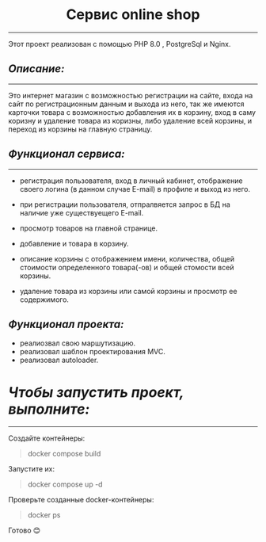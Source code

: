 # <h1 align="center">Сервис online shop</h1>
___
Этот проект реализован с помощью PHP 8.0 , PostgreSql и Nginx.

## ___Описание:___
___
Это интернет магазин с возможностью регистрации на сайте, входа на сайт по регистрационным данным и выхода из него, так же имеются карточки товара с возможностью добавления их в корзину, вход в саму коризну и удаление товара из коризны, либо удаление всей корзины, и переход из корзины на главную страницу.

## ___Функционал сервиса:___
___
- регистрация пользователя, вход в личный кабинет, отображение своего логина (в данном случае E-mail) в профиле и выход из него.

- при регистрации пользователя, отпралвяется запрос в БД на наличие уже существуещего E-mail.

- просмотр товаров на главной странице.

- добавление и товара в корзину.

- описание корзины с отображением имени, количества, общей стоимости определенного товара(-ов) и общей стомости всей корзины.

- удаление товара из корзины или самой корзины и просмотр ее содержимого.

## ___Функционал проекта:___

- реалиозвал свою маршутизацию.
- реализовал шаблон проектирования MVC.
- реализовал autoloader.

# ___Чтобы запустить проект, выполните:___
___
Создайте контейнеры:
>docker compose build

Запустите их:
>docker compose up -d

Проверьте созданные docker-контейнеры:
>docker ps

Готово :blush:
